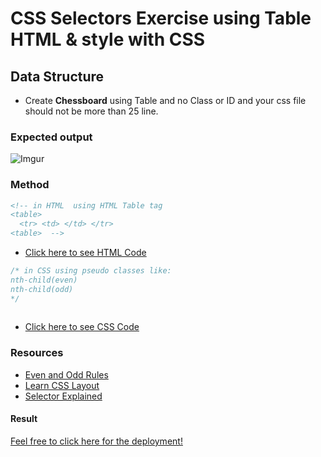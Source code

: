 # CSS Selectors Exercise using Table HTML & style with CSS


## Data Structure
* Create **Chessboard** using Table and no Class or ID and your css file should not be more than 25 line.

### Expected output
![Imgur](https://i.imgur.com/3Yfv2sU.png)


### Method
```html
<!-- in HTML  using HTML Table tag 
<table>
  <tr> <td> </td> </tr>
<table>  -->   

```
- [Click here to see HTML Code](index.html)




 ```css
 /* in CSS using pseudo classes like:
 nth-child(even)
nth-child(odd)
 */
                                       
```

- [Click here to see CSS Code](css/style.css)



### Resources
* [Even and Odd Rules](https://www.w3.org/Style/Examples/007/evenodd.en.html)
* [Learn CSS Layout](http://learnlayout.com/toc.html)
* [Selector Explained](https://hugogiraudel.github.io/selectors-explained/)

#### Result

[Feel free to click here for the deployment!](https://ashraftajuddin.github.io/CSS-Selector-Exercise-Chessboard/)
